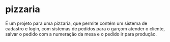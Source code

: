# pizzaria
 É um projeto para uma pizzaria, que permite contém um sistema de cadastro e login, com sistemas de pedidos para o garçom atender o cliente, salvar o pedido com a numeração da mesa e o pedido ir para produção.
